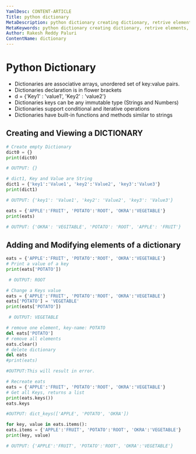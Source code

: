 ```yaml
---
YamlDesc: CONTENT-ARTICLE
Title: python dictionary
MetaDescription: python dictionary creating dictionary, retrive elements, Operators example code, tutorials
MetaKeywords: python dictionary creating dictionary, retrive elements, Operators example code, tutorials dictionary Methods,find,index example code, tutorials
Author: Rakesh Reddy Paluri
ContentName: dictionary
---
```


# Python Dictionary
* Dictionaries are associative arrays, unordered set of key:value pairs.
* Dictionaries declaration is in flower brackets
* d = {'Key1' : 'value1', 'Key2' : 'value2'} 
* Dictionaries keys can be any immutable type (Strings and Numbers)
* Dictionaries support conditional and iterative operations 
* Dictionaries have built-in functions and methods similar to strings


## Creating and Viewing a DICTIONARY
```python
# Create empty Dictionary
dict0 = {}
print(dict0)

# OUTPUT: {}
```
```python
# dict1, Key and Value are String
dict1 = {'key1':'Value1', 'key2':'Value2', 'key3':'Value3'}
print(dict1) 

# OUTPUT: {'key1': 'Value1', 'key2': 'Value2', 'key3': 'Value3'}
```
```python
eats = {'APPLE':'FRUIT', 'POTATO':'ROOT', 'OKRA':'VEGETABLE'}
print(eats)

# OUTPUT: {'OKRA': 'VEGITABLE', 'POTATO': 'ROOT', 'APPLE': 'FRUIT'}
```


## Adding and Modifying elements of a dictionary
```python
eats = {'APPLE':'FRUIT', 'POTATO':'ROOT', 'OKRA':'VEGETABLE'}
# Print a value of a key 
print(eats['POTATO'])

 # OUTPUT: ROOT
```
```python
# Change a Keys value
eats = {'APPLE':'FRUIT', 'POTATO':'ROOT', 'OKRA':'VEGETABLE'}
eats['POTATO'] = 'VEGETABLE'
print(eats['POTATO'])

 # OUTPUT: VEGETABLE
```
```python
# remove one element, key-name: POTATO
del eats['POTATO']
# remove all elements
eats.clear()
# delete dictionary
del eats
#print(eats) 

#OUTPUT:This will result in error.
```
```python
# Recreate eats
eats = {'APPLE':'FRUIT', 'POTATO':'ROOT', 'OKRA':'VEGETABLE'}
# Get all Keys, returns a list
print(eats.keys())
eats.keys

#OUTPUT: dict_keys(['APPLE', 'POTATO', 'OKRA'])
```
```python
for key, value in eats.items():
eats.items = {'APPLE':'FRUIT', 'POTATO':'ROOT', 'OKRA':'VEGETABLE'}
print(key, value)

# OUTPUT: {'APPLE':'FRUIT', 'POTATO':'ROOT', 'OKRA':'VEGETABLE'}
```